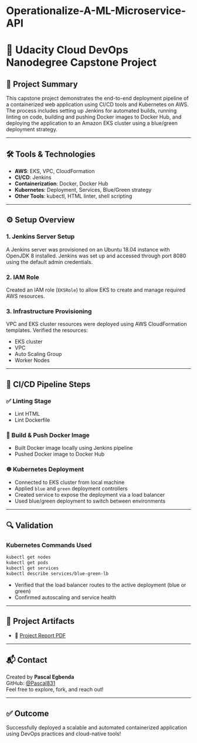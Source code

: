 # Operationalize-A-ML-Microservice-API
# 🚀 Udacity Cloud DevOps Nanodegree Capstone Project

## 📌 Project Summary

This capstone project demonstrates the end-to-end deployment pipeline of a containerized web application using CI/CD tools and Kubernetes on AWS. The process includes setting up Jenkins for automated builds, running linting on code, building and pushing Docker images to Docker Hub, and deploying the application to an Amazon EKS cluster using a blue/green deployment strategy.

---

## 🛠️ Tools & Technologies

- **AWS**: EKS, VPC, CloudFormation
- **CI/CD**: Jenkins
- **Containerization**: Docker, Docker Hub
- **Kubernetes**: Deployment, Services, Blue/Green strategy
- **Other Tools**: kubectl, HTML linter, shell scripting

---

## ⚙️ Setup Overview

### 1. Jenkins Server Setup
A Jenkins server was provisioned on an Ubuntu 18.04 instance with OpenJDK 8 installed. Jenkins was set up and accessed through port 8080 using the default admin credentials.

### 2. IAM Role
Created an IAM role (`EKSRole`) to allow EKS to create and manage required AWS resources.

### 3. Infrastructure Provisioning
VPC and EKS cluster resources were deployed using AWS CloudFormation templates. Verified the resources:
- EKS cluster
- VPC
- Auto Scaling Group
- Worker Nodes

---

## 🔁 CI/CD Pipeline Steps

### ✅ Linting Stage
- Lint HTML
- Lint Dockerfile

### 🐳 Build & Push Docker Image
- Built Docker image locally using Jenkins pipeline
- Pushed Docker image to Docker Hub

### ☸️ Kubernetes Deployment
- Connected to EKS cluster from local machine
- Applied `blue` and `green` deployment controllers
- Created service to expose the deployment via a load balancer
- Used blue/green deployment to switch between environments

---

## 🔍 Validation

### Kubernetes Commands Used
```bash
kubectl get nodes
kubectl get pods
kubectl get services
kubectl describe services/blue-green-lb
```

- Verified that the load balancer routes to the active deployment (blue or green)
- Confirmed autoscaling and service health

---

## 📁 Project Artifacts

- 📄 [Project Report PDF](./Udacity%20Cloud%20DevOps%20Nanodegree%20Capstone%20Project.pdf)

---

## 📬 Contact

Created by **Pascal Egbenda**  
GitHub: [@Pascal831](https://github.com/Pascal831)  
Feel free to explore, fork, and reach out!

---

## ✅ Outcome

Successfully deployed a scalable and automated containerized application using DevOps practices and cloud-native tools!

